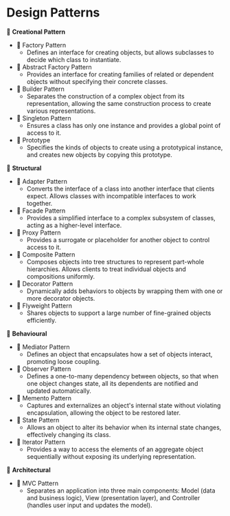 # Design Patterns

📁 **Creational Pattern**
   - 📁 Factory Pattern
     - Defines an interface for creating objects, but allows subclasses to decide which class to instantiate.
   - 📁 Abstract Factory Pattern
     - Provides an interface for creating families of related or dependent objects without specifying their concrete classes.
   - 📁 Builder Pattern
     - Separates the construction of a complex object from its representation, allowing the same construction process to create various representations.
   - 📁 Singleton Pattern
     - Ensures a class has only one instance and provides a global point of access to it.
   - 📁 Prototype
     - Specifies the kinds of objects to create using a prototypical instance, and creates new objects by copying this prototype.

📁 **Structural**
   - 📁 Adapter Pattern
     - Converts the interface of a class into another interface that clients expect. Allows classes with incompatible interfaces to work together.
   - 📁 Facade Pattern
     - Provides a simplified interface to a complex subsystem of classes, acting as a higher-level interface.
   - 📁 Proxy Pattern
     - Provides a surrogate or placeholder for another object to control access to it.
   - 📁 Composite Pattern
     - Composes objects into tree structures to represent part-whole hierarchies. Allows clients to treat individual objects and compositions uniformly.
   - 📁 Decorator Pattern
     - Dynamically adds behaviors to objects by wrapping them with one or more decorator objects.
   - 📁 Flyweight Pattern
     - Shares objects to support a large number of fine-grained objects efficiently.

📁 **Behavioural**
   - 📁 Mediator Pattern
     - Defines an object that encapsulates how a set of objects interact, promoting loose coupling.
   - 📁 Observer Pattern
     - Defines a one-to-many dependency between objects, so that when one object changes state, all its dependents are notified and updated automatically.
   - 📁 Memento Pattern
     - Captures and externalizes an object's internal state without violating encapsulation, allowing the object to be restored later.
   - 📁 State Pattern
     - Allows an object to alter its behavior when its internal state changes, effectively changing its class.
   - 📁 Iterator Pattern
     - Provides a way to access the elements of an aggregate object sequentially without exposing its underlying representation.

📁 **Architectural**
   - 📁 MVC Pattern
     - Separates an application into three main components: Model (data and business logic), View (presentation layer), and Controller (handles user input and updates the model).

